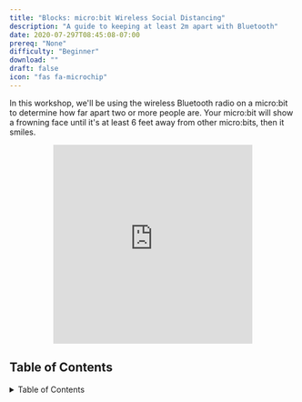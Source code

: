 ```yaml
---
title: "Blocks: micro:bit Wireless Social Distancing"
description: "A guide to keeping at least 2m apart with Bluetooth"
date: 2020-07-297T08:45:08-07:00
prereq: "None"
difficulty: "Beginner"
download: ""
draft: false
icon: "fas fa-microchip"
---
```


In this workshop, we'll be using the wireless Bluetooth radio on a micro:bit to determine how far apart two or more people are. Your micro:bit will show a frowning face until it's at least 6 feet away from other micro:bits, then it smiles.

<p style="text-align: center;"><iframe src="https://giphy.com/embed/QtvJ3zmlIZjFQfBM1n" width="350" height="350" frameBorder="0" class="giphy-embed"></iframe>

## Table of Contents

<details close>
<summary>Table of Contents</summary>
{{% children %}}
</details>
